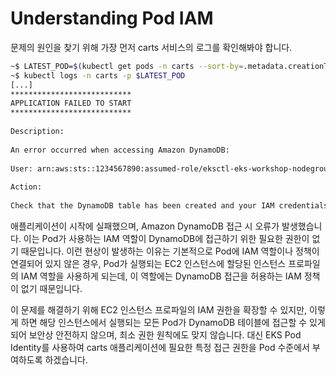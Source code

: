 # Understanding Pod IAM

문제의 원인을 찾기 위해 가장 먼저 carts 서비스의 로그를 확인해봐야 합니다.

```bash
~$ LATEST_POD=$(kubectl get pods -n carts --sort-by=.metadata.creationTimestamp -o jsonpath='{.items[-1:].metadata.name}')
~$ kubectl logs -n carts -p $LATEST_POD
[...]
***************************
APPLICATION FAILED TO START
***************************
 
Description:
 
An error occurred when accessing Amazon DynamoDB:
 
User: arn:aws:sts::1234567890:assumed-role/eksctl-eks-workshop-nodegroup-defa-NodeInstanceRole-rjjGEigUX8KZ/i-01f378b057326852a is not authorized to perform: dynamodb:Query on resource: arn:aws:dynamodb:us-west-2:1234567890:table/eks-workshop-carts/index/idx_global_customerId because no identity-based policy allows the dynamodb:Query action (Service: DynamoDb, Status Code: 400, Request ID: PUIFHHTQ7SNQVERCRJ6VHT8MBBVV4KQNSO5AEMVJF66Q9ASUAAJG)
 
Action:
 
Check that the DynamoDB table has been created and your IAM credentials are configured with the appropriate access.
```

애플리케이션이 시작에 실패했으며, Amazon DynamoDB 접근 시 오류가 발생했습니다. 이는 Pod가 사용하는 IAM 역할이 DynamoDB에 접근하기 위한 필요한 권한이 없기 때문입니다. 이런 현상이 발생하는 이유는 기본적으로 Pod에 IAM 역할이나 정책이 연결되어 있지 않은 경우, Pod가 실행되는 EC2 인스턴스에 할당된 인스턴스 프로파일의 IAM 역할을 사용하게 되는데, 이 역할에는 DynamoDB 접근을 허용하는 IAM 정책이 없기 때문입니다.

이 문제를 해결하기 위해 EC2 인스턴스 프로파일의 IAM 권한을 확장할 수 있지만, 이렇게 하면 해당 인스턴스에서 실행되는 모든 Pod가 DynamoDB 테이블에 접근할 수 있게 되어 보안상 안전하지 않으며, 최소 권한 원칙에도 맞지 않습니다. 대신 EKS Pod Identity를 사용하여 carts 애플리케이션에 필요한 특정 접근 권한을 Pod 수준에서 부여하도록 하겠습니다.

